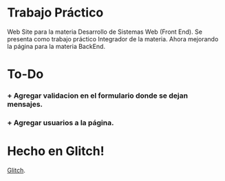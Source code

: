 # Trabajo Práctico

Web Site para la materia Desarrollo de Sistemas Web (Front End). Se presenta como trabajo práctico Integrador de la materia.
Ahora mejorando la página para la materia BackEnd.

# To-Do

### + Agregar validacion en el formulario donde se dejan mensajes.

### + Agregar usuarios a la página.

# Hecho en Glitch!

[Glitch](https://glitch.com).

